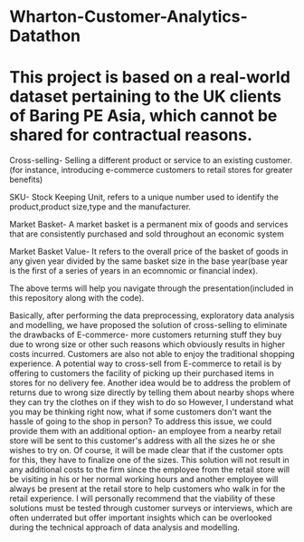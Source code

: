 # Wharton-Customer-Analytics-Datathon
# This project is based on a real-world dataset pertaining to the UK clients of Baring PE Asia, which cannot be shared for contractual reasons. 
Cross-selling- Selling a different product or service to an existing customer.(for instance, introducing e-commerce customers to retail stores for greater benefits)

SKU- Stock Keeping Unit, refers to a unique number used to identify the product,product size,type and the manufacturer. 

Market Basket- A market basket is a permanent mix of goods and services that are consistently purchased and sold throughout an economic system

Market Basket Value- It refers to the overall price of the basket of goods in any given year divided by the same basket size in the base year(base year is the first of a series of years in an ecomnomic or financial index).

The above terms will help you navigate through the presentation(included in this repository along with the code). 

Basically, after performing the data preprocessing, exploratory data analysis and modelling, we have proposed the solution of cross-selling to eliminate the drawbacks of E-commerce- more customers returning stuff they buy due to wrong size or other such reasons which obviously results in higher costs incurred. Customers are also not able to enjoy the traditional shopping experience. A potential way to cross-sell from E-commerce to retail is by offering to customers the facility of picking up their purchased items in stores for no delivery fee. Another idea would be to address the problem of returns due to wrong size directly by telling them about nearby shops where they can try the clothes on if they wish to do so
However, I understand what you may be thinking right now, what if some customers don't want the hassle of going to the shop in person? To address this issue, we could provide them with an additional option- an employee from a nearby retail store will be sent to this customer's address with all the sizes he or she wishes to try on. Of course, it will be made clear that if the customer opts for this, they have to finalize one of the sizes. This solution will not result in any additional costs to the firm since the employee from the retail store will be visiting in his or her normal working hours and another employee will always be present at the retail store to help customers who walk in for the retail experience. 
I will personally recommend that the viability of these solutions must be tested through customer surveys or interviews, which are often underrated but offer important insights which can be overlooked during the technical approach of data analysis and modelling.
